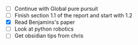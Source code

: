 - [ ] Continue with Global pure pursuit
- [ ] Finish section 1.1 of the report and start with 1.2
- [x] Read Benjamins's paper
- [ ] Look at python robotics
- [ ] Get obsidian tips from chris